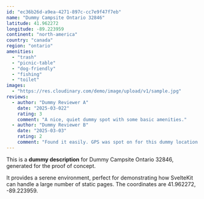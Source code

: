 ```yaml
---
id: "ec36b26d-a9ea-4271-897c-cc7e9f47f7eb"
name: "Dummy Campsite Ontario 32846"
latitude: 41.962272
longitude: -89.223959
continent: "north-america"
country: "canada"
region: "ontario"
amenities:
  - "trash"
  - "picnic-table"
  - "dog-friendly"
  - "fishing"
  - "toilet"
images:
  - "https://res.cloudinary.com/demo/image/upload/v1/sample.jpg"
reviews:
  - author: "Dummy Reviewer A"
    date: "2025-03-022"
    rating: 3
    comment: "A nice, quiet dummy spot with some basic amenities."
  - author: "Dummy Reviewer B"
    date: "2025-03-03"
    rating: 2
    comment: "Found it easily. GPS was spot on for this dummy location."
---
```


This is a **dummy description** for Dummy Campsite Ontario 32846, generated for the proof of concept.

It provides a serene environment, perfect for demonstrating how SvelteKit can handle a large number of static pages. The coordinates are 41.962272, -89.223959.
